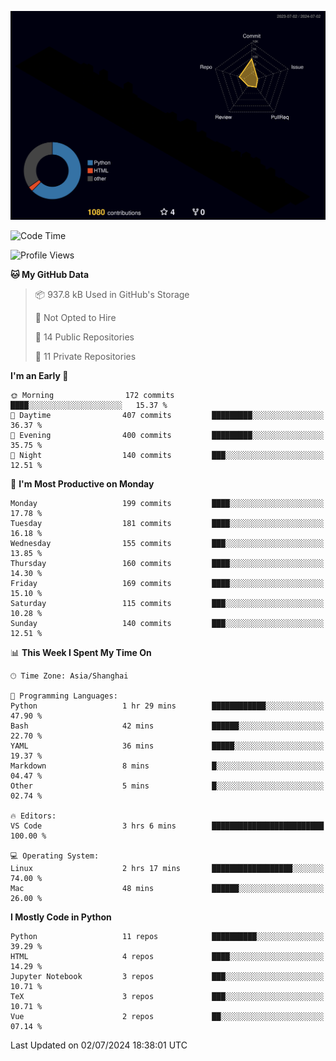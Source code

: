 <!--![](https://raw.githubusercontent.com/BorisYang326/BorisYang326/output/github-contribution-grid-snake-dark.svg) -->
![](./profile-3d-contrib/profile-night-rainbow.svg)
<!--START_SECTION:waka-->
![Code Time](http://img.shields.io/badge/Code%20Time-262%20hrs%2039%20mins-blue)

![Profile Views](http://img.shields.io/badge/Profile%20Views-18-blue)

**🐱 My GitHub Data** 

> 📦 937.8 kB Used in GitHub's Storage 
 > 
> 🚫 Not Opted to Hire
 > 
> 📜 14 Public Repositories 
 > 
> 🔑 11 Private Repositories 
 > 
**I'm an Early 🐤** 

```text
🌞 Morning                172 commits         ████░░░░░░░░░░░░░░░░░░░░░   15.37 % 
🌆 Daytime                407 commits         █████████░░░░░░░░░░░░░░░░   36.37 % 
🌃 Evening                400 commits         █████████░░░░░░░░░░░░░░░░   35.75 % 
🌙 Night                  140 commits         ███░░░░░░░░░░░░░░░░░░░░░░   12.51 % 
```
📅 **I'm Most Productive on Monday** 

```text
Monday                   199 commits         ████░░░░░░░░░░░░░░░░░░░░░   17.78 % 
Tuesday                  181 commits         ████░░░░░░░░░░░░░░░░░░░░░   16.18 % 
Wednesday                155 commits         ███░░░░░░░░░░░░░░░░░░░░░░   13.85 % 
Thursday                 160 commits         ████░░░░░░░░░░░░░░░░░░░░░   14.30 % 
Friday                   169 commits         ████░░░░░░░░░░░░░░░░░░░░░   15.10 % 
Saturday                 115 commits         ███░░░░░░░░░░░░░░░░░░░░░░   10.28 % 
Sunday                   140 commits         ███░░░░░░░░░░░░░░░░░░░░░░   12.51 % 
```


📊 **This Week I Spent My Time On** 

```text
🕑︎ Time Zone: Asia/Shanghai

💬 Programming Languages: 
Python                   1 hr 29 mins        ████████████░░░░░░░░░░░░░   47.90 % 
Bash                     42 mins             ██████░░░░░░░░░░░░░░░░░░░   22.70 % 
YAML                     36 mins             █████░░░░░░░░░░░░░░░░░░░░   19.37 % 
Markdown                 8 mins              █░░░░░░░░░░░░░░░░░░░░░░░░   04.47 % 
Other                    5 mins              █░░░░░░░░░░░░░░░░░░░░░░░░   02.74 % 

🔥 Editors: 
VS Code                  3 hrs 6 mins        █████████████████████████   100.00 % 

💻 Operating System: 
Linux                    2 hrs 17 mins       ██████████████████░░░░░░░   74.00 % 
Mac                      48 mins             ██████░░░░░░░░░░░░░░░░░░░   26.00 % 
```

**I Mostly Code in Python** 

```text
Python                   11 repos            ██████████░░░░░░░░░░░░░░░   39.29 % 
HTML                     4 repos             ████░░░░░░░░░░░░░░░░░░░░░   14.29 % 
Jupyter Notebook         3 repos             ███░░░░░░░░░░░░░░░░░░░░░░   10.71 % 
TeX                      3 repos             ███░░░░░░░░░░░░░░░░░░░░░░   10.71 % 
Vue                      2 repos             ██░░░░░░░░░░░░░░░░░░░░░░░   07.14 % 
```




 Last Updated on 02/07/2024 18:38:01 UTC
<!--END_SECTION:waka-->
